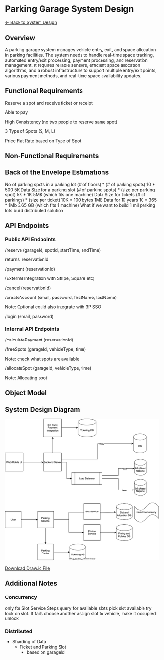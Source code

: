 # Parking Garage System Design

[← Back to System Design](../system-design.md)

## Overview

A parking garage system manages vehicle entry, exit, and space allocation in parking facilities. The system needs to handle real-time space tracking, automated entry/exit processing, payment processing, and reservation management. It requires reliable sensors, efficient space allocation algorithms, and a robust infrastructure to support multiple entry/exit points, various payment methods, and real-time space availability updates.

## Functional Requirements

Reserve a spot and receive ticket or receipt

Able to pay

High Consistency (no two people to reserve same spot)

3 Type of Spots (S, M, L)

Price Flat Rate based on Type of Spot

## Non-Functional Requirements

## Back of the Envelope Estimations

No of parking spots in a parking lot
(# of floors) * (# of parking spots)
10 * 500
5K
Data Size for a parking slot
(# of parking spots) * (size per parking spot)
5K * 1K
5MB (which fits one machine)
Data Size for tickets
(# of parkings) * (size per ticket)
10K * 100 bytes
1MB
Data for 10 years
10 * 365 * 1Mb
3.65 GB (which fits 1 machine)
What if we want to build 1 mil parking lots
build distributed solution

## API Endpoints

### Public API Endpoints

/reserve (garageId, spotId, startTime, endTime)

returns: reservationId

/payment (reservationId)

(External Integration with Stripe, Square etc)

/cancel (reservationId)

/createAccount (email, password, firstName, lastName)

Note: Optional could also integrate with 3P SSO

/login (email, password)

### Internal API Endpoints
/calculatePayment (reservationId)

/freeSpots (garageId, vehicleType, time)

Note: check what spots are available

/allocateSpot (garageId, vehicleType, time)

Note: Allocating spot

## Object Model

## System Design Diagram

![Parking Garage System Design](parking-garage.svg)

[Download Draw.io File](parking-garage.drawio)

## Additional Notes

### Concurrency

only for Slot Service
Steps
query for available slots
pick slot available
try lock on slot. If fails choose another
assign slot to vehicle, make it occupied
unlock

### Distributed

- Sharding of Data
  - Ticket and Parking Slot
    - based on garageId
